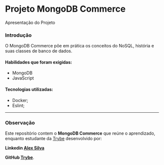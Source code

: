 
# Projeto MongoDB Commerce

Apresentação do Projeto

### Introdução

O MongoDB Commerce pôe em prática os conceitos do NoSQL, história e suas classes de banco de dados.

#### Habilidades que foram exigidas:

-   MongoDB
-   JavaScript

#### Tecnologias utilizadas:

-   Docker;
-   Eslint;

----------

### Observação

Este repositório contem o  **MongoDB Commerce**  que reúne o aprendizado, enquanto estudante da  [Trybe](https://www.betrybe.com/)  desenvolvido por:

 **Linkedin  [Alex Silva](https://www.linkedin.com/in/alexcssilva/)**

   **GitHub  [Trybe](https://github.com/tryber)**.



